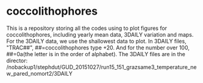 # coccolithophores
This is a repository storing all the codes using to plot figures for coccolithophores, including yearly mean data, 3DAILY variation and maps.
For the 3DAILY data, we use the shallowest data to plot.
In 3DAILY files, "TRAC##", ##=coccolithophores type +20. And for the number over 100, ##=0a(the letter is in the order of alphabet).
The 3DAILY files are in the director: /nobackup1/stephdut/GUD_20151027/run15_151_grazsame3_temperature_new_pared_nomort2/3DAILY
